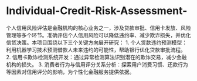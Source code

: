 # Individual-Credit-Risk-Assessment-
个人信用风险评估是金融机构的核心业务之一，涉及贷款审批、信用卡发放、风险管理等多个环节。准确评估个人信用风险可以降低违约率、减少欺诈损失，并优化信贷决策。本项目围绕以下三个关键方向展开研究：   1. 个人贷款违约预测模型：利用机器学习技术预测借款人未来违约的可能性，帮助银行优化贷款审批流程。   2. 信用卡欺诈检测系统开发：通过异常检测算法识别潜在的欺诈交易，减少金融机构的损失。   3. 消费者行为与信用评分关系分析：探索用户消费习惯、还款行为等因素对信用评分的影响，为个性化金融服务提供依据。  
